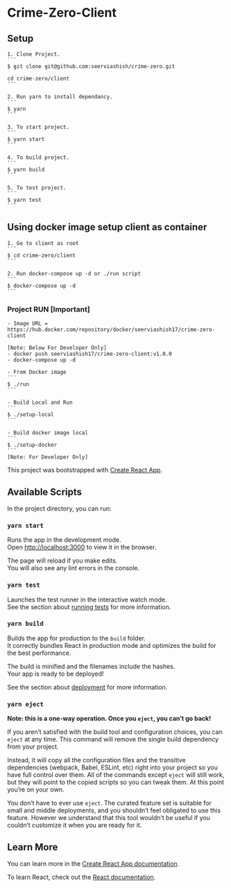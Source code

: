 # Crime-Zero-Client

## Setup

    1. Clone Project.
    ```
    $ git clone git@github.com:seerviashish/crime-zero.git

    cd crime-zero/client
    ```

    2. Run yarn to install dependancy.
    ```
    $ yarn
    ```

    3. To start project.
    ```
    $ yarn start
    ```

    4. To build project.
    ```
    $ yarn build
    ```

    5. To test project.
    ```
    $ yarn test
    ```

## Using docker image setup client as container

    1. Go to client as root
    ```
    $ cd crime-zero/client
    ```

    2. Run docker-compose up -d or ./run script
    ```
    $ docker-compose up -d
    ```

### Project RUN [Important]

    - Image URL = https://hub.docker.com/repository/docker/seerviashish17/crime-zero-client

    [Note: Below For Developer Only]
    - docker push seerviashish17/crime-zero-client:v1.0.0
    - docker-compose up -d

    - From Docker image
    ```
    $ ./run
    ```

    - Build Local and Run
    ```
    $ ./setup-local
    ```

    - Build docker image local
    ```
    $ ./setup-docker
    ```
    [Note: For Developer Only]

This project was bootstrapped with [Create React App](https://github.com/facebook/create-react-app).

## Available Scripts

In the project directory, you can run:

### `yarn start`

Runs the app in the development mode.<br />
Open [http://localhost:3000](http://localhost:3000) to view it in the browser.

The page will reload if you make edits.<br />
You will also see any lint errors in the console.

### `yarn test`

Launches the test runner in the interactive watch mode.<br />
See the section about [running tests](https://facebook.github.io/create-react-app/docs/running-tests) for more information.

### `yarn build`

Builds the app for production to the `build` folder.<br />
It correctly bundles React in production mode and optimizes the build for the best performance.

The build is minified and the filenames include the hashes.<br />
Your app is ready to be deployed!

See the section about [deployment](https://facebook.github.io/create-react-app/docs/deployment) for more information.

### `yarn eject`

**Note: this is a one-way operation. Once you `eject`, you can’t go back!**

If you aren’t satisfied with the build tool and configuration choices, you can `eject` at any time. This command will remove the single build dependency from your project.

Instead, it will copy all the configuration files and the transitive dependencies (webpack, Babel, ESLint, etc) right into your project so you have full control over them. All of the commands except `eject` will still work, but they will point to the copied scripts so you can tweak them. At this point you’re on your own.

You don’t have to ever use `eject`. The curated feature set is suitable for small and middle deployments, and you shouldn’t feel obligated to use this feature. However we understand that this tool wouldn’t be useful if you couldn’t customize it when you are ready for it.

## Learn More

You can learn more in the [Create React App documentation](https://facebook.github.io/create-react-app/docs/getting-started).

To learn React, check out the [React documentation](https://reactjs.org/).
